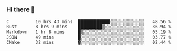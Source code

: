 ### Hi there 👋

<!--
**WShiBin/WShiBin** is a ✨ _special_ ✨ repository because its `README.md` (this file) appears on your GitHub profile.

Here are some ideas to get you started:

- 🔭 I’m currently working on ...
- 🌱 I’m currently learning ...
- 👯 I’m looking to collaborate on ...
- 🤔 I’m looking for help with ...
- 💬 Ask me about ...
- 📫 How to reach me: ...
- 😄 Pronouns: ...
- ⚡ Fun fact: ...
-->

<!--START_SECTION:waka-->
```text
C          10 hrs 43 mins  ████████████░░░░░░░░░░░░░   48.56 % 
Rust       8 hrs 9 mins    █████████▒░░░░░░░░░░░░░░░   36.94 % 
Markdown   1 hr 8 mins     █▒░░░░░░░░░░░░░░░░░░░░░░░   05.19 % 
JSON       49 mins         █░░░░░░░░░░░░░░░░░░░░░░░░   03.77 % 
CMake      32 mins         ▓░░░░░░░░░░░░░░░░░░░░░░░░   02.44 % 
```
<!--END_SECTION:waka-->
